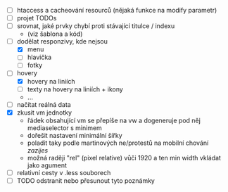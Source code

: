 - [ ] htaccess a cacheování resourců (nějaká funkce na modify parametr)
- [ ] projet TODOs
- [ ] srovnat, jaké prvky chybí proti stávající titulce / indexu
    - (viz šablona a kód)
- [ ] dodělat responzivy, kde nejsou
    - [x] menu
    - [ ] hlavička
    - [ ] fotky
- [ ] hovery
    - [x] hovery na liniích
    - [ ] texty na hovery na liniích + ikony
    - ...
- [ ] načítat reálná data
- [x] zkusit vm jednotky
    - řádek obsahující vm se přepíše na vw a dogeneruje pod něj mediaselector s minimem
    - dořešit nastavení minimální šířky
    - poladit taky podle martinových ne/protestů na mobilní chování _zazijes_
    - možná raději "rel" (pixel relative) vůči 1920 a ten min width vkládat jako agument
- [ ] relativní cesty v .less souborech
- [ ] TODO odstranit nebo přesunout tyto poznámky
